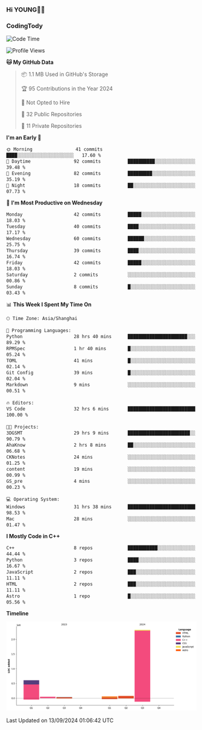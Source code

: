 <!--
**IHKYoung/IHKYoung** is a ✨ _special_ ✨ repository because its `README.md` (this file) appears on your GitHub profile.

Here are some ideas to get you started:

- 🔭 I’m currently working on ...
- 🌱 I’m currently learning ...
- 👯 I’m looking to collaborate on ...
- 🤔 I’m looking for help with ...
- 💬 Ask me about ...
- 📫 How to reach me: ...
- 😄 Pronouns: ...
- ⚡ Fun fact: ...
-->

### Hi YOUNG👋🏻


### CodingTody
<!--START_SECTION:waka-->
![Code Time](http://img.shields.io/badge/Code%20Time-141%20hrs%2028%20mins-blue)

![Profile Views](http://img.shields.io/badge/Profile%20Views-0-blue)

**🐱 My GitHub Data** 

> 📦 1.1 MB Used in GitHub's Storage 
 > 
> 🏆 95 Contributions in the Year 2024
 > 
> 🚫 Not Opted to Hire
 > 
> 📜 32 Public Repositories 
 > 
> 🔑 11 Private Repositories 
 > 
**I'm an Early 🐤** 

```text
🌞 Morning                41 commits          ████░░░░░░░░░░░░░░░░░░░░░   17.60 % 
🌆 Daytime                92 commits          ██████████░░░░░░░░░░░░░░░   39.48 % 
🌃 Evening                82 commits          █████████░░░░░░░░░░░░░░░░   35.19 % 
🌙 Night                  18 commits          ██░░░░░░░░░░░░░░░░░░░░░░░   07.73 % 
```
📅 **I'm Most Productive on Wednesday** 

```text
Monday                   42 commits          █████░░░░░░░░░░░░░░░░░░░░   18.03 % 
Tuesday                  40 commits          ████░░░░░░░░░░░░░░░░░░░░░   17.17 % 
Wednesday                60 commits          ██████░░░░░░░░░░░░░░░░░░░   25.75 % 
Thursday                 39 commits          ████░░░░░░░░░░░░░░░░░░░░░   16.74 % 
Friday                   42 commits          █████░░░░░░░░░░░░░░░░░░░░   18.03 % 
Saturday                 2 commits           ░░░░░░░░░░░░░░░░░░░░░░░░░   00.86 % 
Sunday                   8 commits           █░░░░░░░░░░░░░░░░░░░░░░░░   03.43 % 
```


📊 **This Week I Spent My Time On** 

```text
🕑︎ Time Zone: Asia/Shanghai

💬 Programming Languages: 
Python                   28 hrs 40 mins      ██████████████████████░░░   89.29 % 
RPMSpec                  1 hr 40 mins        █░░░░░░░░░░░░░░░░░░░░░░░░   05.24 % 
TOML                     41 mins             █░░░░░░░░░░░░░░░░░░░░░░░░   02.14 % 
Git Config               39 mins             █░░░░░░░░░░░░░░░░░░░░░░░░   02.04 % 
Markdown                 9 mins              ░░░░░░░░░░░░░░░░░░░░░░░░░   00.51 % 

🔥 Editors: 
VS Code                  32 hrs 6 mins       █████████████████████████   100.00 % 

🐱‍💻 Projects: 
3DGSMT                   29 hrs 9 mins       ███████████████████████░░   90.79 % 
AhaKnow                  2 hrs 8 mins        ██░░░░░░░░░░░░░░░░░░░░░░░   06.68 % 
CKNotes                  24 mins             ░░░░░░░░░░░░░░░░░░░░░░░░░   01.25 % 
content                  19 mins             ░░░░░░░░░░░░░░░░░░░░░░░░░   00.99 % 
GS_pre                   4 mins              ░░░░░░░░░░░░░░░░░░░░░░░░░   00.23 % 

💻 Operating System: 
Windows                  31 hrs 38 mins      █████████████████████████   98.53 % 
Mac                      28 mins             ░░░░░░░░░░░░░░░░░░░░░░░░░   01.47 % 
```

**I Mostly Code in C++** 

```text
C++                      8 repos             ███████████░░░░░░░░░░░░░░   44.44 % 
Python                   3 repos             ████░░░░░░░░░░░░░░░░░░░░░   16.67 % 
JavaScript               2 repos             ███░░░░░░░░░░░░░░░░░░░░░░   11.11 % 
HTML                     2 repos             ███░░░░░░░░░░░░░░░░░░░░░░   11.11 % 
Astro                    1 repo              █░░░░░░░░░░░░░░░░░░░░░░░░   05.56 % 
```



**Timeline**

![Lines of Code chart](https://raw.githubusercontent.com/IHKYoung/IHKYoung/baseline/assets/bar_graph.png)


 Last Updated on 13/09/2024 01:06:42 UTC
<!--END_SECTION:waka-->
